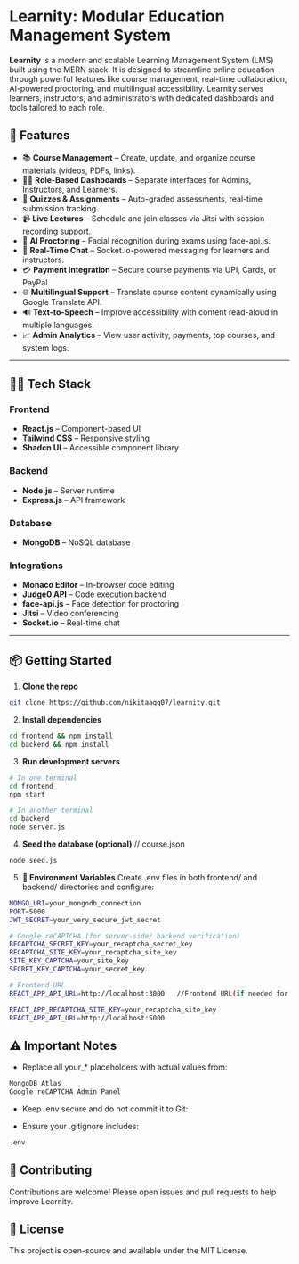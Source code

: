  # Learnity: Modular Education Management System
**Learnity** is a modern and scalable Learning Management System (LMS) built using the MERN stack. It is designed to streamline online education through powerful features like course management, real-time collaboration, AI-powered proctoring, and multilingual accessibility. Learnity serves learners, instructors, and administrators with dedicated dashboards and tools tailored to each role.

## 🚀 Features

- 📚 **Course Management** – Create, update, and organize course materials (videos, PDFs, links).
- 🧑‍🏫 **Role-Based Dashboards** – Separate interfaces for Admins, Instructors, and Learners.
- 📝 **Quizzes & Assignments** – Auto-graded assessments, real-time submission tracking.
- 📹 **Live Lectures** – Schedule and join classes via Jitsi with session recording support.
- 🧠 **AI Proctoring** – Facial recognition during exams using face-api.js.
- 💬 **Real-Time Chat** – Socket.io-powered messaging for learners and instructors.
- 💳 **Payment Integration** – Secure course payments via UPI, Cards, or PayPal.
- 🌐 **Multilingual Support** – Translate course content dynamically using Google Translate API.
- 🔊 **Text-to-Speech** – Improve accessibility with content read-aloud in multiple languages.
- 📈 **Admin Analytics** – View user activity, payments, top courses, and system logs.

---

## 🧑‍💻 Tech Stack

### Frontend
- **React.js** – Component-based UI
- **Tailwind CSS** – Responsive styling
- **Shadcn UI** – Accessible component library

### Backend
- **Node.js** – Server runtime
- **Express.js** – API framework

### Database
- **MongoDB** – NoSQL database

### Integrations
- **Monaco Editor** – In-browser code editing
- **Judge0 API** – Code execution backend
- **face-api.js** – Face detection for proctoring
- **Jitsi** – Video conferencing
- **Socket.io** – Real-time chat

---

## 📦 Getting Started

1. **Clone the repo**
```bash
git clone https://github.com/nikitaagg07/learnity.git
```
2. **Install dependencies**
```bash
cd frontend && npm install
cd backend && npm install
```
3. **Run development servers**
```bash
# In one terminal
cd frontend
npm start

# In another terminal
cd backend
node server.js
```
4. **Seed the database (optional)** // course.json
```bash
node seed.js
```
5. **🔐 Environment Variables**
Create .env files in both frontend/ and backend/ directories and configure:
```bash
MONGO_URI=your_mongodb_connection
PORT=5000
JWT_SECRET=your_very_secure_jwt_secret

# Google reCAPTCHA (for server-side/ backend verification)
RECAPTCHA_SECRET_KEY=your_recaptcha_secret_key
RECAPTCHA_SITE_KEY=your_recaptcha_site_key
SITE_KEY_CAPTCHA=your_site_key
SECRET_KEY_CAPTCHA=your_secret_key

# Frontend URL 
REACT_APP_API_URL=http://localhost:3000   //Frontend URL(if needed for CORS or redirects)

REACT_APP_RECAPTCHA_SITE_KEY=your_recaptcha_site_key
REACT_APP_API_URL=http://localhost:5000
```
## ⚠️ Important Notes
- Replace all your_* placeholders with actual values from:
```bash
MongoDB Atlas
Google reCAPTCHA Admin Panel
```
- Keep .env secure and do not commit it to Git:

- Ensure your .gitignore includes:
```bash
.env
```

## 🤝 Contributing
Contributions are welcome! Please open issues and pull requests to help improve Learnity.

## 📜 License
This project is open-source and available under the MIT License.
